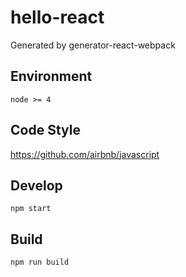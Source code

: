 # hello-react

Generated by generator-react-webpack

## Environment

```
node >= 4
```

## Code Style

https://github.com/airbnb/javascript

## Develop

```
npm start
```


## Build

```
npm run build
```
